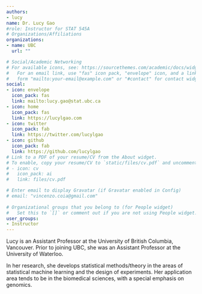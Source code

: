 ```yaml
---
authors:
- lucy
name: Dr. Lucy Gao
#role: Instructor for STAT 545A
# Organizations/Affiliations
organizations:
- name: UBC
  url: ""

# Social/Academic Networking
# For available icons, see: https://sourcethemes.com/academic/docs/widgets/#icons
#   For an email link, use "fas" icon pack, "envelope" icon, and a link in the
#   form "mailto:your-email@example.com" or "#contact" for contact widget.
social:
- icon: envelope
  icon_pack: fas
  link: mailto:lucy.gao@stat.ubc.ca
- icon: home
  icon_pack: fas
  link: https://lucylgao.com  
- icon: twitter
  icon_pack: fab
  link: https://twitter.com/lucylgao
- icon: github
  icon_pack: fab
  link: https://github.com/lucylgao
# Link to a PDF of your resume/CV from the About widget.
# To enable, copy your resume/CV to `static/files/cv.pdf` and uncomment the lines below.  
# - icon: cv
#   icon_pack: ai
#   link: files/cv.pdf

# Enter email to display Gravatar (if Gravatar enabled in Config)
# email: "vincenzo.coia@gmail.com"
  
# Organizational groups that you belong to (for People widget)
#   Set this to `[]` or comment out if you are not using People widget.  
user_groups:
- Instructor
---
```


Lucy is an Assistant Professor at the University of British Columbia, Vancouver. Prior to joining UBC, she was an Assistant Professor at the University of Waterloo. 

In her research, she develops statistical methods/theory in the areas of statistical machine learning and the design of experiments. Her application area tends to be in the biomedical sciences, with a special emphasis on genomics. 